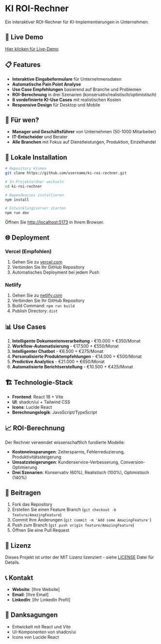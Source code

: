 # KI ROI-Rechner

Ein interaktiver ROI-Rechner für KI-Implementierungen in Unternehmen.

## 🚀 Live Demo

[Hier klicken für Live-Demo](https://ihr-deployment-url.vercel.app)

## 📋 Features

- **Interaktive Eingabeformulare** für Unternehmensdaten
- **Automatische Pain Point Analyse** 
- **Use Case Empfehlungen** basierend auf Branche und Problemen
- **ROI-Berechnung** in drei Szenarien (konservativ/realistisch/optimistisch)
- **6 vordefinierte KI-Use Cases** mit realistischen Kosten
- **Responsive Design** für Desktop und Mobile

## 🎯 Für wen?

- **Manager und Geschäftsführer** von Unternehmen (50-1000 Mitarbeiter)
- **IT-Entscheider** und Berater
- **Alle Branchen** mit Fokus auf Dienstleistungen, Produktion, Einzelhandel

## 🔧 Lokale Installation

```bash
# Repository klonen
git clone https://github.com/username/ki-roi-rechner.git

# In Projektordner wechseln
cd ki-roi-rechner

# Dependencies installieren
npm install

# Entwicklungsserver starten
npm run dev
```

Öffnen Sie [http://localhost:5173](http://localhost:5173) in Ihrem Browser.

## 🌐 Deployment

### Vercel (Empfohlen)
1. Gehen Sie zu [vercel.com](https://vercel.com)
2. Verbinden Sie Ihr GitHub Repository
3. Automatisches Deployment bei jedem Push

### Netlify
1. Gehen Sie zu [netlify.com](https://netlify.com)
2. Verbinden Sie Ihr GitHub Repository
3. Build Command: `npm run build`
4. Publish Directory: `dist`

## 📊 Use Cases

1. **Intelligente Dokumentenverarbeitung** - €10.000 + €350/Monat
2. **Workflow-Automatisierung** - €17.500 + €550/Monat  
3. **Intelligenter Chatbot** - €6.500 + €275/Monat
4. **Personalisierte Produktempfehlungen** - €14.000 + €500/Monat
5. **Predictive Analytics** - €21.000 + €650/Monat
6. **Automatisierte Berichtserstellung** - €10.500 + €425/Monat

## 🏗️ Technologie-Stack

- **Frontend**: React 18 + Vite
- **UI**: shadcn/ui + Tailwind CSS
- **Icons**: Lucide React
- **Berechnungslogik**: JavaScript/TypeScript

## 📈 ROI-Berechnung

Der Rechner verwendet wissenschaftlich fundierte Modelle:

- **Kosteneinsparungen**: Zeitersparnis, Fehlerreduzierung, Produktivitätssteigerung
- **Umsatzsteigerungen**: Kundenservice-Verbesserung, Conversion-Optimierung
- **Drei Szenarien**: Konservativ (60%), Realistisch (100%), Optimistisch (140%)

## 🤝 Beitragen

1. Fork das Repository
2. Erstellen Sie einen Feature Branch (`git checkout -b feature/AmazingFeature`)
3. Commit Ihre Änderungen (`git commit -m 'Add some AmazingFeature'`)
4. Push zum Branch (`git push origin feature/AmazingFeature`)
5. Öffnen Sie eine Pull Request

## 📄 Lizenz

Dieses Projekt ist unter der MIT Lizenz lizenziert - siehe [LICENSE](LICENSE) Datei für Details.

## 📞 Kontakt

- **Website**: [Ihre Website]
- **Email**: [Ihre Email]
- **LinkedIn**: [Ihr LinkedIn Profil]

## 🙏 Danksagungen

- Entwickelt mit React und Vite
- UI-Komponenten von shadcn/ui
- Icons von Lucide React

